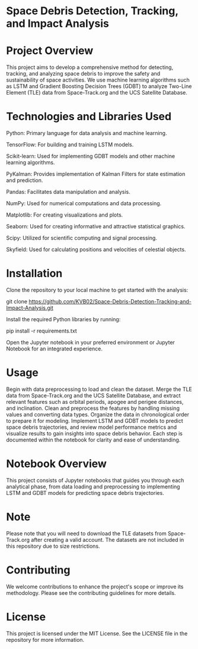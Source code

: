  # Space Debris Detection, Tracking, and Impact Analysis 

 # Project Overview

This project aims to develop a comprehensive method for detecting, tracking, and analyzing space debris to improve the safety and sustainability of space activities. We use machine learning algorithms such as LSTM and Gradient Boosting Decision Trees (GDBT) to analyze Two-Line Element (TLE) data from Space-Track.org and the UCS Satellite Database.

# Technologies and Libraries Used

Python: Primary language for data analysis and machine learning.

TensorFlow: For building and training LSTM models.

Scikit-learn: Used for implementing GDBT models and other machine learning algorithms.

PyKalman: Provides implementation of Kalman Filters for state estimation and prediction.

Pandas: Facilitates data manipulation and analysis.

NumPy: Used for numerical computations and data processing.

Matplotlib: For creating visualizations and plots.

Seaborn: Used for creating informative and attractive statistical graphics.

Scipy: Utilized for scientific computing and signal processing.

Skyfield: Used for calculating positions and velocities of celestial objects.


# Installation

Clone the repository to your local machine to get started with the analysis:

git clone https://github.com/KVB02/Space-Debris-Detection-Tracking-and-Impact-Analysis.git

Install the required Python libraries by running:

pip install -r requirements.txt

Open the Jupyter notebook in your preferred environment or Jupyter Notebook for an integrated experience.


# Usage

Begin with data preprocessing to load and clean the dataset. Merge the TLE data from Space-Track.org and the UCS Satellite Database, and extract relevant features such as orbital periods, apogee and perigee distances, and inclination. Clean and preprocess the features by handling missing values and converting data types. Organize the data in chronological order to prepare it for modeling. Implement LSTM and GDBT models to predict space debris trajectories, and review model performance metrics and visualize results to gain insights into space debris behavior. Each step is documented within the notebook for clarity and ease of understanding.



# Notebook Overview

This project consists of Jupyter notebooks that guides you through each analytical phase, from data loading and preprocessing to implementing LSTM and GDBT models for predicting space debris trajectories.

# Note

Please note that you will need to download the TLE datasets from Space-Track.org after creating a valid account. The datasets are not included in this repository due to size restrictions.



# Contributing

We welcome contributions to enhance the project's scope or improve its methodology. Please see the contributing guidelines for more details.

# License

This project is licensed under the MIT License. See the LICENSE file in the repository for more information.

